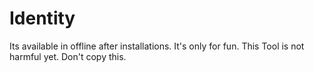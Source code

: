 # Identity
Its available in offline after installations.  It's only for fun. This Tool is not harmful yet. Don't copy this. 
